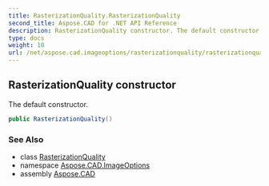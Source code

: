 ```yaml
---
title: RasterizationQuality.RasterizationQuality
second_title: Aspose.CAD for .NET API Reference
description: RasterizationQuality constructor. The default constructor
type: docs
weight: 10
url: /net/aspose.cad.imageoptions/rasterizationquality/rasterizationquality/
---
```

## RasterizationQuality constructor

The default constructor.

```csharp
public RasterizationQuality()
```

### See Also

* class [RasterizationQuality](../)
* namespace [Aspose.CAD.ImageOptions](../../rasterizationquality/)
* assembly [Aspose.CAD](../../../)


